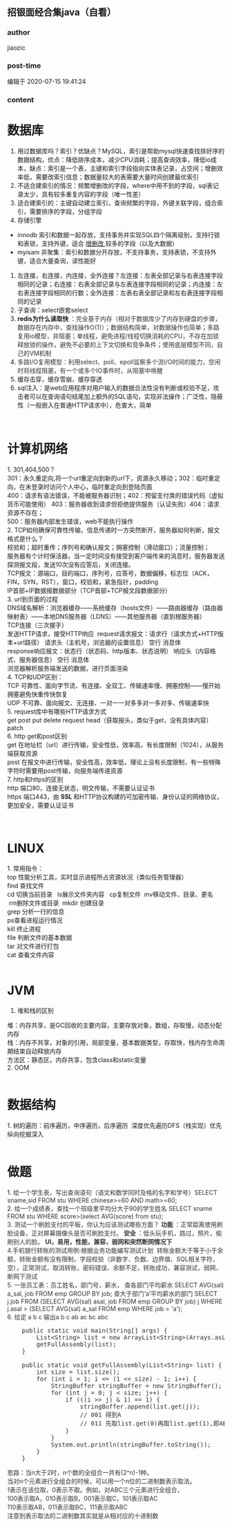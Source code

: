 ## 招银面经合集java（自看）
### author 
jiaozic
### post-time 

编辑于  2020-07-15 19:41:24
### content 
<div class="post-topic-des nc-post-content">
 <h1>
  数据库
 </h1>
 <div>
  <ol>
   <li>
    用过数据库吗？索引？优缺点？MySQL，索引是帮助mysql快速查找排好序的数据结构，优点：降低排序成本，减少CPU消耗；提高查询效率，降低io成本，缺点：索引是一个表，主键和索引字段指向实体表记录，占空间；增删效率低，需要改索引信息；数据量较大的表需要大量时间创建最优索引
   </li>
   <li>
    不适合建索引的情况：频繁增删改的字段，where中用不到的字段，sql表记录太少，具有较多重复内容的字段（唯一性差）
   </li>
   <li>
    适合建索引的：主键自动建立索引，查询频繁的字段，外键关联字段，组合索引，需要排序的字段，分组字段
   </li>
   <li>
    存储引擎
    <span>
    </span>
   </li>
  </ol>
  <ul>
   <li>
    innodb 索引和数据一起存放，支持事务并实现SQL四个隔离级别，支持行锁和表锁，支持外键，适合
    <span>
    </span>
    <u>
     增删改
    </u>
    <span>
    </span>
    较多的字段（以及大数据）
   </li>
   <li>
    myisam 非聚集：索引和数据分开存放，不支持事务，支持表锁，不支持外键，适合大量查询，读性能好
   </li>
  </ul>
  <ol>
   <li>
    左连接，右连接，内连接，全外连接？左连接：左表全部记录与右表连接字段相同的记录；右连接：右表全部记录与左表连接字段相同的记录；内连接：左右表连接字段相同的行数；全外连接：左表右表全部记录和左右表连接字段相同的记录
   </li>
   <li>
    子查询：select嵌套select
   </li>
   <li>
    <strong>
     redis为什么读取快
    </strong>
    <span style="color:#333333;">
     ：完全基于内存（相对于数据库少了内存到硬盘的步骤，数据存在内存中，查找操作O(1)）；数据结构简单，对数据操作也简单；多路复用io模型，非阻塞；单线程，避免进程/线程切换消耗的CPU，不存在加锁释放锁的操作，避免不必要的上下文切换和竞争条件；使用底层模型不同，自己的VM机制
    </span>
   </li>
   <li>
    <span style="color:#333333;">
     多路I/O复用模型：利用select、poll、epoll监察多个流I/O时间的能力，空闲时将线程阻塞，有一个或多个IO事件时，从阻塞中唤醒
    </span>
   </li>
   <li>
    缓存击穿，缓存雪崩，缓存穿透
   </li>
   <li>
    sql注入：是web应用程序对用户输入的数据合法性没有判断或校验不足，攻击者可以在查询语句结尾加上额外的SQL语句，实现非法操作；广泛性，隐蔽性（一般嵌入在普通HTTP请求中），危害大，简单
   </li>
  </ol>
 </div>
 <div>
  <br/>
 </div>
 <h1>
  计算机网络
 </h1>
 <div>
  <span>
  </span>
  1.
  <span>
  </span>
  301,404,500？
 </div>
 <div>
  301：永久重定向,将一个url重定向到新的url下，资源永久移动；302：临时重定向，在未登录时访问个人中心，临时重定向到登陆页面
 </div>
 <div>
  400：请求有语法错误，不能被服务器识别；402：预留支付类的错误代码（虚拟货币可能使用） 403：服务器收到请求但拒绝提供服务（认证失败）404：请求资源不存在；
 </div>
 <div>
  500：服务器内部发生错误，web不能执行操作
 </div>
 <div>
  2. TCP如何确保可靠性传输，信息传递时一方突然断开，服务器如何判断，报文格式是什么？
 </div>
 <div>
  校验和；超时重传；序列号和确认报文；拥塞控制（滑动窗口）；流量控制；
  <br/>
 </div>
 <div>
  服务器有个计时保活器，当一定时间没有接受到客户端传来的消息时，服务器发送探测报文段，发送10次没有应答后，关闭连接。
  <br/>
 </div>
 <div>
  TCP报文：源端口，目的端口，序列号，应答号，数据偏移，标志位（ACK，FIN，SYN，RST），窗口，校验和，紧急指针，padding
  <br/>
 </div>
 <div>
  IP首部+IP数据报数据部分（TCP首部+TCP报文段数据部分）
  <br/>
 </div>
 <div>
  3. url到页面的过程
 </div>
 <div>
  DNS域名解析：浏览器缓存——系统缓存（hosts文件）——路由器缓存（路由器映射表）——本地DNS服务器（LDNS）——其他服务器（直到根服务器）
  <br/>
 </div>
 <div>
  TCP连接（三次握手）
  <br/>
 </div>
 <div>
  发送HTTP请求，接受HTTP响应  request请求报文：请求行（请求方式+HTTP版本+url路径） 请求头（主机号，浏览器的设置信息） 空行 消息体
  <br/>
 </div>
 <div>
  response响应报文：状态行（状态码、http版本、状态说明） 响应头（内容格式、服务器信息） 空行 消息体
  <br/>
 </div>
 <div>
  浏览器解析服务端发送的数据，进行页面渲染
  <br/>
 </div>
 <div>
  4. TCP和UDP区别：
 </div>
 <div>
  TCP 可靠性、面向字节流、有连接、全双工、传输速率慢、拥塞控制——慢开始拥塞避免快重传快恢复
  <br/>
 </div>
 <div>
  UDP 不可靠、面向报文、无连接、一对一一对多多对一多对多、传输速率快
  <br/>
 </div>
 <div>
  5. request库中有哪些HTTP请求方式
 </div>
 <div>
  get post put delete request head（获取报头，类似于get，没有具体内容） patch
  <br/>
 </div>
 <div>
  6. http get和post区别
 </div>
 <div>
  get 在地址栏（url）进行传输，安全性低，效率高，有长度限制（1024），从服务端获取资源
  <br/>
 </div>
 <div>
  post 在报文中进行传输，安全性高，效率低，理论上没有长度限制，有一些特殊字符时需要用post传输，向服务端传递资源
  <br/>
 </div>
 <div>
  7. http和https的区别
 </div>
 <div>
  http 端口80，连接无状态，明文传输，不需要认证证书
  <br/>
 </div>
 <div>
  https 端口443，由
  <strong>
   SSL
  </strong>
  和HTTP协议构建的可加密传输、身份认证的网络协议，更加安全，需要认证证书
  <br/>
 </div>
 <div>
  <br/>
 </div>
 <div>
  <br/>
 </div>
 <h1>
  LINUX
 </h1>
 <div>
  1. 常用指令：
 </div>
 <div>
  top 性能分析工具，实时显示进程所占资源状况（类似任务管理器）
  <br/>
 </div>
 <div>
  find 查找文件
  <br/>
 </div>
 <div>
  cd 切换当前目录   ls展示文件夹内容   cp复制文件  mv移动文件、目录、更名   rm删除文件或目录  mkdir 创建目录
  <br/>
 </div>
 <div>
  grep 分析一行的信息
  <br/>
 </div>
 <div>
  ps查看进程运行情况
  <br/>
 </div>
 <div>
  kill 终止进程
  <br/>
 </div>
 <div>
  file 判断文件的基本数据
  <br/>
 </div>
 <div>
  tar 对文件进行打包
  <br/>
 </div>
 <div>
  cat 查看文件内容
  <br/>
 </div>
 <div>
  <br/>
 </div>
 <h1>
  JVM
 </h1>
 <div>
  <ol>
   <li>
    堆和栈的区别
   </li>
  </ol>
 </div>
 <div>
  堆：内存共享，是GC回收的主要内容，主要存放对象，数组，存取慢，动态分配内存
  <br/>
 </div>
 <div>
  栈：内存不共享，对象的引用，局部变量，基本数据类型，存取快，栈内存生命周期结束自动释放内存
  <br/>
 </div>
 <div>
  方法区：静态区，内存共享，包含class和static变量
 </div>
 <div>
  2. OOM
 </div>
 <div>
  <br/>
 </div>
 <h1>
  数据结构
 </h1>
 <div>
  1. 树的遍历：前序遍历，中序遍历，后序遍历  深度优先遍历DFS（栈实现）优先纵向挖掘深入
 </div>
 <div>
  <br/>
 </div>
 <h1>
  做题
 </h1>
 <div>
  <span>
   1.
  </span>
  <span style="color:#333333;">
   给一个学生表，写出查询语句（语文和数学同时及格的名字和学号）SELECT sname,sid FROM stu WHERE chinese&gt;=60 AND math&gt;=60;
  </span>
  <br/>
 </div>
 <div>
  2.
  <span style="color:#333333;">
   给一个成绩表，查找一个班级里平均分大于90的学生姓名 SELECT sname FROM stu WHERE score&gt;(select AVG(score) from stu);
  </span>
 </div>
 <div>
  <span style="color:#333333;">
   3.
   <span style="color:#333333;">
    测试一个刷脸支付的平板，你认为应该测试哪些方面？
   </span>
   <strong>
    功能
   </strong>
   ：正常距离使用刷脸设备，正对屏幕摄像头是否可刷脸支付。
   <strong>
    安全
   </strong>
   ：低头玩手机，路过，照片，偷刷别人的脸。
   <span>
   </span>
   <strong>
    UI，易用，性能，兼容，弱网和突然断网情况下
   </strong>
  </span>
 </div>
 <div>
  <span style="color:#333333;">
   4.手机银行转账的测试用例:根据业务功能编写测试计划  转账金额大于等于小于余额，转账金额有没有限制，字段校验（非数字、负数、边界值、SQL相关字符，空），正常测试，取消转账，密码错误、余额不足，转账成功，兼容测试，弱网，断网下测试
  </span>
 </div>
 <div>
  <span style="color:#333333;">
   5.
   <span style="color:#333333;">
    一张员工表：员工姓名，部门号，薪水， 查各部门平均薪水 SELECT AVG(sal) a_sal, job FROM emp GROUP BY job; 查大于部门‘a’平均薪水的部门
   </span>
   <span>
    SELECT j.job FROM (SELECT AVG(sal) asal, job FROM emp GROUP BY job) j WHERE j.asal &gt; (SELECT AVG(sal) a_sal FROM emp WHERE job = 'a');
   </span>
  </span>
 </div>
 <div>
  <span style="color:#333333;">
   <span>
    6.
    <span style="color:#333333;">
     给定 a b c 输出a b c ab ac bc abc
    </span>
   </span>
  </span>
 </div>
 <div>
  <span style="color:#333333;">
   <span>
    <pre class="prettyprint lang-java">    public static void main(String[] args) {
        List&lt;String&gt; list = new ArrayList&lt;String&gt;(Arrays.asList("A", "B", "C", "D"));
        getFullAssembly(list);
    }
 
    public static void getFullAssembly(List&lt;String&gt; list) {
        int size = list.size();
        for (int i = 1; i &lt;= (1 &lt;&lt; size) - 1; i++) {
            StringBuffer stringBuffer = new StringBuffer();
            for (int j = 0; j &lt; size; j++) {
                if (((i &gt;&gt; j) &amp; 1) == 1) {
                    stringBuffer.append(list.get(j));
                    // 001 得到A
                    // 011 先取list.get(0)再取list.get(1),即AB
                }
            }
            System.out.println(stringBuffer.toString());
        }
    }</pre>
    思路：当n大于2时，n个数的全组合一共有(2^n)-1种。
    <br/>
    当对n个元素进行全组合的时候，可以用一个n位的二进制数表示取法。
    <br/>
    1表示在该位取，0表示不取。例如，对ABC三个元素进行全组合，
    <br/>
    100表示取A，010表示取B，001表示取C，101表示取AC
    <br/>
    110表示取AB，011表示取BC，111表示取ABC
    <br/>
    注意到表示取法的二进制数其实就是从相对应的十进制数
    <br/>
   </span>
  </span>
 </div>
</div>
